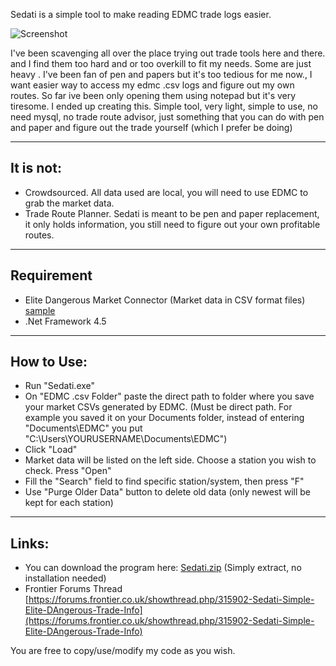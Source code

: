 Sedati is a simple tool to make reading EDMC trade logs easier. 

![Screenshot](http://i.imgur.com/jpNz8Bo.png)

I've been scavenging all over the place trying out trade tools here and there. and I find them too hard and or too overkill to fit my needs. Some are just heavy . I've been fan of pen and papers but it's too tedious for me now., I want easier way to access my edmc .csv logs and figure out my own routes. So far ive been only opening them using notepad but it's very tiresome. I ended up creating this. Simple tool, very light, simple to use, no need mysql, no trade route advisor, just something that you can do with pen and paper and figure out the trade yourself (which I prefer be doing)


----
## It is not:
* Crowdsourced. All data used are local, you will need to use EDMC to grab the market data.
* Trade Route Planner. Sedati is meant to be pen and paper replacement, it only holds information, you still need to figure out your own profitable routes.

----
## Requirement
* Elite Dangerous Market Connector (Market data in CSV format files) [sample](http://i.imgur.com/di8nxww.png)
* .Net Framework 4.5


----
## How to Use:
* Run "Sedati.exe"
* On "EDMC .csv Folder" paste the direct path to folder where you save your market CSVs generated by EDMC. (Must be direct path. For example you saved it on your Documents folder, instead of entering "Documents\EDMC" you put "C:\Users\YOURUSERNAME\Documents\EDMC")
* Click "Load"
* Market data will be listed on the left side. Choose a station you wish to check. Press "Open"
* Fill the "Search" field to find specific station/system, then press "F"
* Use "Purge Older Data" button to delete old data (only newest will be kept for each station)


----
## Links:
* You can download the program here: [Sedati.zip](https://github.com/ellivr/Sedati/releases/download/v1.0/Sedati.zip) (Simply extract, no installation needed)
* Frontier Forums Thread [https://forums.frontier.co.uk/showthread.php/315902-Sedati-Simple-Elite-DAngerous-Trade-Info](https://forums.frontier.co.uk/showthread.php/315902-Sedati-Simple-Elite-DAngerous-Trade-Info)

You are free to copy/use/modify my code as you wish.
